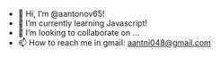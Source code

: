 - 👋 Hi, I’m @aantonov65!
- 🌱 I’m currently learning Javascript!
- 💞️ I’m looking to collaborate on ...
- 📫 How to reach me in gmail: aantni048@gmail.com

<!---
aantonov65/aantonov65 is a ✨ special ✨ repository because its `README.md` (this file) appears on your GitHub profile.
You can click the Preview link to take a look at your changes.
--->
